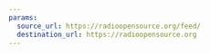 ```yaml
---
params:
  source_url: https://radioopensource.org/feed/
  destination_url: https://radioopensource.org
---
```

